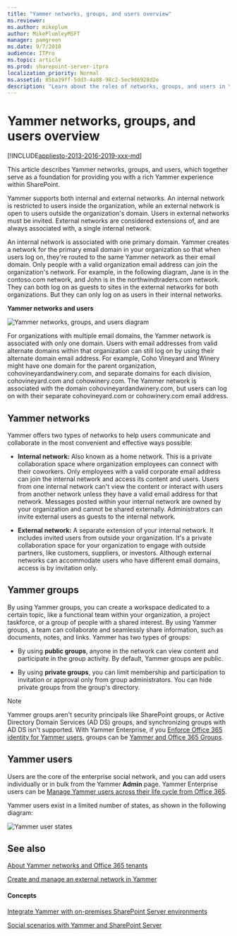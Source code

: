 ```yaml
---
title: "Yammer networks, groups, and users overview"
ms.reviewer: 
ms.author: mikeplum
author: MikePlumleyMSFT
manager: pamgreen
ms.date: 9/7/2018
audience: ITPro
ms.topic: article
ms.prod: sharepoint-server-itpro
localization_priority: Normal
ms.assetid: 85ba39ff-5dd3-4a88-98c2-5ec9d6928d2e
description: "Learn about the roles of networks, groups, and users in Yammer."
---
```


# Yammer networks, groups, and users overview

[!INCLUDE[appliesto-2013-2016-2019-xxx-md](../includes/appliesto-2013-2016-2019-xxx-md.md)]
  
This article describes Yammer networks, groups, and users, which together serve as a foundation for providing you with a rich Yammer experience within SharePoint.
  
Yammer supports both internal and external networks. An internal network is restricted to users inside the organization, while an external network is open to users outside the organization's domain. Users in external networks must be invited. External networks are considered extensions of, and are always associated with, a single internal network.
  
An internal network is associated with one primary domain. Yammer creates a network for the primary email domain in your organization so that when users log on, they're routed to the same Yammer network as their email domain. Only people with a valid organization email address can join the organization's network. For example, in the following diagram, Jane is in the contoso.com network, and John is in the northwindtraders.com network. They can both log on as guests to sites in the external networks for both organizations. But they can only log on as users in their internal networks.
  
**Yammer networks and users**

![Yammer networks, groups, and users diagram](../media/YammerNetworksUsersGroups.png)
  
For organizations with multiple email domains, the Yammer network is associated with only one domain. Users with email addresses from valid alternate domains within that organization can still log on by using their alternate domain email address. For example, Coho Vineyard and Winery might have one domain for the parent organization, cohovineyardandwinery.com, and separate domains for each division, cohovineyard.com and cohowinery.com. The Yammer network is associated with the domain cohovineyardandwinery.com, but users can log on with their separate cohovineyard.com or cohowinery.com email address.
  
## Yammer networks

Yammer offers two types of networks to help users communicate and collaborate in the most convenient and effective ways possible:
  
- **Internal network:** Also known as a home network. This is a private collaboration space where organization employees can connect with their coworkers. Only employees with a valid corporate email address can join the internal network and access its content and users. Users from one internal network can't view the content or interact with users from another network unless they have a valid email address for that network. Messages posted within your internal network are owned by your organization and cannot be shared externally. Administrators can invite external users as guests to the internal network.
    
- **External network:** A separate extension of your internal network. It includes invited users from outside your organization. It's a private collaboration space for your organization to engage with outside partners, like customers, suppliers, or investors. Although external networks can accommodate users who have different email domains, access is by invitation only. 
    
## Yammer groups

By using Yammer groups, you can create a workspace dedicated to a certain topic, like a functional team within your organization, a project taskforce, or a group of people with a shared interest. By using Yammer groups, a team can collaborate and seamlessly share information, such as documents, notes, and links. Yammer has two types of groups:
  
- By using **public groups**, anyone in the network can view content and participate in the group activity. By default, Yammer groups are public.
    
- By using **private groups**, you can limit membership and participation to invitation or approval only from group administrators. You can hide private groups from the group's directory.
    
> [!NOTE]
>Yammer groups aren't security principals like SharePoint groups, or Active Directory Domain Services (AD DS) groups, and synchronizing groups with AD DS isn't supported. With Yammer Enterprise, if you [Enforce Office 365 identity for Yammer users](/yammer/configure-your-yammer-network/enforce-office-365-identity), groups can be [Yammer and Office 365 Groups](/yammer/manage-yammer-groups/yammer-and-office-365-groups). 
  
## Yammer users

Users are the core of the enterprise social network, and you can add users individually or in bulk from the Yammer **Admin** page. Yammer Enterprise users can be [Manage Yammer users across their life cycle from Office 365](/yammer/manage-yammer-users/manage-users-across-their-lifecycle).
  
Yammer users exist in a limited number of states, as shown in the following diagram:

![Yammer user states](../media/YammerUserStates.gif)
  
## See also

[About Yammer networks and Office 365 tenants](/yammer/configure-your-yammer-network/yammer-and-office-365)

[Create and manage an external network in Yammer](/yammer/work-with-external-users/create-and-manage-an-external-network)

#### Concepts

[Integrate Yammer with on-premises SharePoint Server environments](integrate-yammer-with-on-premises-sharepoint-server-environments.md)
  
[Social scenarios with Yammer and SharePoint Server](social-scenarios-with-yammer-and-sharepoint-server.md)

